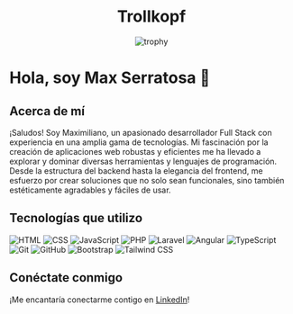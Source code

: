 
<h1 align="center"> Trollkopf </h1>

<p align="center">
  <img src="https://github-profile-trophy.vercel.app/?username=Trollkopf&theme=oldie&column=4&row=2&margin-w=15&margin-h=15" alt="trophy">
</p>

# Hola, soy Max Serratosa 👋

## Acerca de mí
¡Saludos! Soy Maximiliano, un apasionado desarrollador Full Stack con experiencia en una amplia gama de tecnologías. Mi fascinación por la creación de aplicaciones web robustas y eficientes me ha llevado a explorar y dominar diversas herramientas y lenguajes de programación. Desde la estructura del backend hasta la elegancia del frontend, me esfuerzo por crear soluciones que no solo sean funcionales, sino también estéticamente agradables y fáciles de usar.

## Tecnologías que utilizo

![HTML](https://img.shields.io/badge/HTML-5-orange)
![CSS](https://img.shields.io/badge/CSS-3-blue)
![JavaScript](https://img.shields.io/badge/JavaScript-ES6-yellow)
![PHP](https://img.shields.io/badge/PHP-7.4-blueviolet)
![Laravel](https://img.shields.io/badge/Laravel-8-red)
![Angular](https://img.shields.io/badge/Angular-12-dd0031)
![TypeScript](https://img.shields.io/badge/TypeScript-4.5-blue)
![Git](https://img.shields.io/badge/Git-2.32-orange)
![GitHub](https://img.shields.io/badge/GitHub-Profile-lightgrey)
![Bootstrap](https://img.shields.io/badge/Bootstrap-5-blueviolet)
![Tailwind CSS](https://img.shields.io/badge/Tailwind_CSS-3.0-38B2AC)

## Conéctate conmigo
¡Me encantaría conectarme contigo en [LinkedIn](https://www.linkedin.com/in/maximiliano-serratosa-obladen-full-stack-developer/)!
